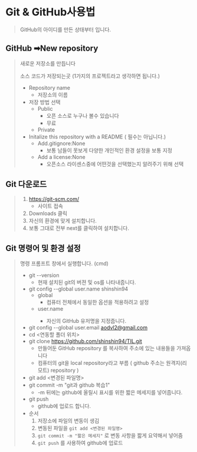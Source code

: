 # Git & GitHub사용법
> GitHub의 아이디를 만든 상태부터 입니다.
>
## GitHub ➡New repository

> 새로운 저장소를 만듭니다
>
> 소스 코드가 저장되는곳 (1가지의 프로젝트라고 생각하면 됩니다.)
>
> * Repository name
>   * 저장소의 이름
> * 저장 방법 선택
>   * Public
>     * 오픈 소스로 누구나 볼수 있습니다
>     * 무료
>   * Private
> * Initalize this repository with a README ( 필수는 아닙니다.)
>   * Add.gitignore:None
>     * 보통 남들이 못보게 다양한 개인적인 환경 설정을 보통 지정
>   * Add a license:None
>     * 오픈소스 라이센스중에 어떤것을 선택했는지 알려주기 위해 선택
>

## Git 다운로드

> 1. https://git-scm.com/
>    * 사이트 접속
> 2. Downloads 클릭
> 3. 자신의 환경에 맞게 설치합니다.
> 4. 보통 그대로 전부 next를 클릭하여 설치합니다.

## Git 명령어 및 환경 설정

> 명령 프롬프트 창에서 실행합니다. (cmd)
>
> * git --version
>   * 현재 설치된 git의 버젼 및 os를 나타내줍니다.
> * git config --global user.name shinshin94
>   * global
>     * 컴퓨터 전체에서 동일한 옵션을 적용하려고 설정
>   * user.name <id>
>     * 자신의 GitHub 유저명을 지정줍니다.
> * git config --global user.email aodvl2@gmail.com
> * cd <연동할 폴더 위치>
> * git clone https://github.com/shinshin94/TIL.git
>   * 만들어둔 GitHub repository 를 복사하여 주소에 있는 내용들을 가져옵니다
>   * 컴퓨터의 git을 local repository라고 부름 ( github 주소는 원격지(리모트) repository )
> * git add <변경된 파일명>
> * git commit -m "git과 github 복습1"
>   * -m 뒤에는 github에 올릴시 표시를 위한 짧은 메세지를 넣어줍니다.
> * git push
>   * github에 업로드 합니다.
> * 순서 
>   1. 저장소에 파일의 변동이 생김
>   2. 변동된 파일을 `git add <변경된 파일명>`
>   3. `git commit -m "짧은 메세지"` 로 변동 사항을 짧게 요약해서 넣어줌
>   4. `git push` 를 사용하여 github에 업로드

